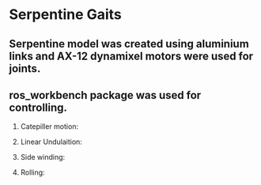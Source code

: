 # Serpentine Gaits

## Serpentine model was created using aluminium links and AX-12 dynamixel motors were used for joints.

## ros_workbench package was used for controlling.

1. Catepiller motion:

2. Linear Undulaition:

3. Side winding:

4. Rolling:
